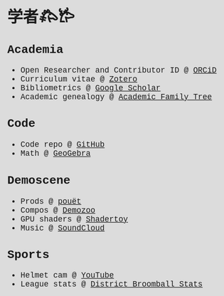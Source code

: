 # 学者𐂅𐂂

## Academia

-   Open Researcher and Contributor ID @ [ORCiD](https://orcid.org/0000-0002-6123-2441)
-   Curriculum vitae @ [Zotero](https://www.zotero.org/dnanto/cv)
-   Bibliometrics @ [Google Scholar](https://scholar.google.com/citations?user=iEz2FjoAAAAJ&hl=en)
-   Academic genealogy @ [Academic Family Tree](https://academictree.org/compbio/tree.php?pid=895571)

## Code

-   Code repo @ [GitHub](https://github.com/dnanto)
-   Math @ [GeoGebra](https://www.geogebra.org/u/dnanto)

## Demoscene

-   Prods @ [pouët](https://www.pouet.net/user.php?who=104045)
-   Compos @ [Demozoo](https://demozoo.org/sceners/118125/)
-   GPU shaders @ [Shadertoy](https://www.shadertoy.com/user/remaindeer)
-   Music @ [SoundCloud](https://soundcloud.com/remaindeer)

## Sports

-   Helmet cam @ [YouTube](https://www.youtube.com/watch?v=8glrJjD1Pkw&list=PLNSP_ilGaXG8CR7_FsrVrKOAGp_njeZw9)
-   League stats @ [District Broomball Stats](http://binf.gmu.edu/dnegron2/broomball/)

<title>学者𐂅𐂂</title>

<style>
    html, body {
    height: 100%;
}

html {
    display: table;
    margin: auto;
    background-color: #DCDCDC;
}

body {
    display: table-cell;
    font-family: "Lucida Console", "Courier New", monospace;
    transform: scale(1.25);
    transform-origin: 0 0;
    vertical-align: top;
}

</style>
